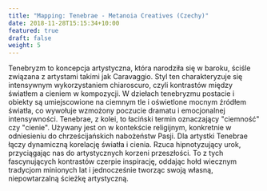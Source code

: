 ```yaml
---
title: "Mapping: Tenebrae - Metanoia Creatives (Czechy)"
date: 2018-11-28T15:15:34+10:00
featured: true
draft: false
weight: 5
---
```

Tenebryzm to koncepcja artystyczna, która narodziła się w baroku, ściśle związana z artystami takimi jak Caravaggio. Styl ten charakteryzuje się intensywnym wykorzystaniem chiaroscuro, czyli kontrastów między światłem a cieniem w kompozycji. W dziełach tenebryzmu postacie i obiekty są umiejscowione na ciemnym tle i oświetlone mocnym źródłem światła, co wywołuje wzmożony poczucie dramatu i emocjonalnej intensywności. Tenebrae, z kolei, to łaciński termin oznaczający "ciemność" czy "cienie". Używany jest on w kontekście religijnym, konkretnie w odniesieniu do chrześcijańskich nabożeństw Pasji.
Dla artystki Tenebrae łączy dynamiczną korelację światła i cienia. Rzuca hipnotyzujący urok, przyciągając nas do artystycznych korzeni przeszłości. To z tych fascynujących kontrastów czerpie inspirację, oddając hołd wiecznym tradycjom minionych lat i jednocześnie tworząc swoją własną, niepowtarzalną ścieżkę artystyczną.